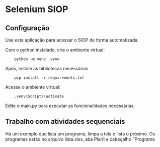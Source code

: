 # Selenium SIOP

## Configuração

Use esta aplicação para acessar o SIOP de forma automatizada.

Com o python instalado, crie o ambiente virtual:

```shell
    python -m venv .venv
```

Após, instale as bibliotecas necessárias

```shell
    pip install -r requirements.txt
```

Acesse o ambiente virtual:

```shell
    .venv\Scripts\activate
```

Edite o main.py para executar as funcionalidades necessárias.

## Trabalho com atividades sequenciais

Há um exemplo que lista um programa, limpa a tela e lista o próximo.
Os programas estão no arquivo lista.xlsx, aba Plan1 e cabeçalho "Programa


